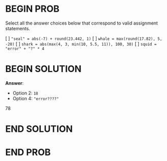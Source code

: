# BEGIN PROB

Select all the answer choices below that correspond to valid assignment
statements.

[ ] `"seal" = abs(-7) + round(23.442, 1)`
[ ] `whale = max(round(17.82), 5, -20)`
[ ] `shark = abs(max(4, 3, min(10, 5.5, 11)), 100, 30)`
[ ] `squid = "error" + "?" * 4`

# BEGIN SOLUTION

**Answer**:

- Option 2: `18`
- Option 4: `"error????"`

<average>78</average>

# END SOLUTION

# END PROB